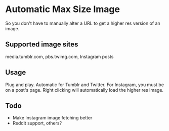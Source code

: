 # Automatic Max Size Image
So you don't have to manually alter a URL to get a higher res version of an image.
## Supported image sites
media.tumblr.com, pbs.twimg.com, Instagram posts
## Usage
Plug and play. Automatic for Tumblr and Twitter. For Instagram, you must be on a post's page. Right clicking will automatically load the higher res image.
## Todo
* Make Instagram image fetching better
* Reddit support, others?